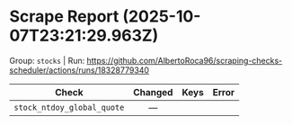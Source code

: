 # Scrape Report (2025-10-07T23:21:29.963Z)

Group: `stocks`  |  Run: https://github.com/AlbertoRoca96/scraping-checks-scheduler/actions/runs/18328779340

| Check | Changed | Keys | Error |
|---|:---:|:--|:--|
| `stock_ntdoy_global_quote` | — |  |  |
